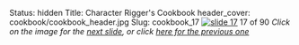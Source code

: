 Status: hidden
Title: Character Rigger's Cookbook
header_cover: cookbook/cookbook_header.jpg
Slug: cookbook_17
[![slide 17](https://dl.dropboxusercontent.com/u/2977490/presentations/cookbook/img17.jpg)](cookbook_18)
17 of 90
_Click on the image for the [next slide](cookbook_18), or click [here for the previous one](cookbook_16)_
